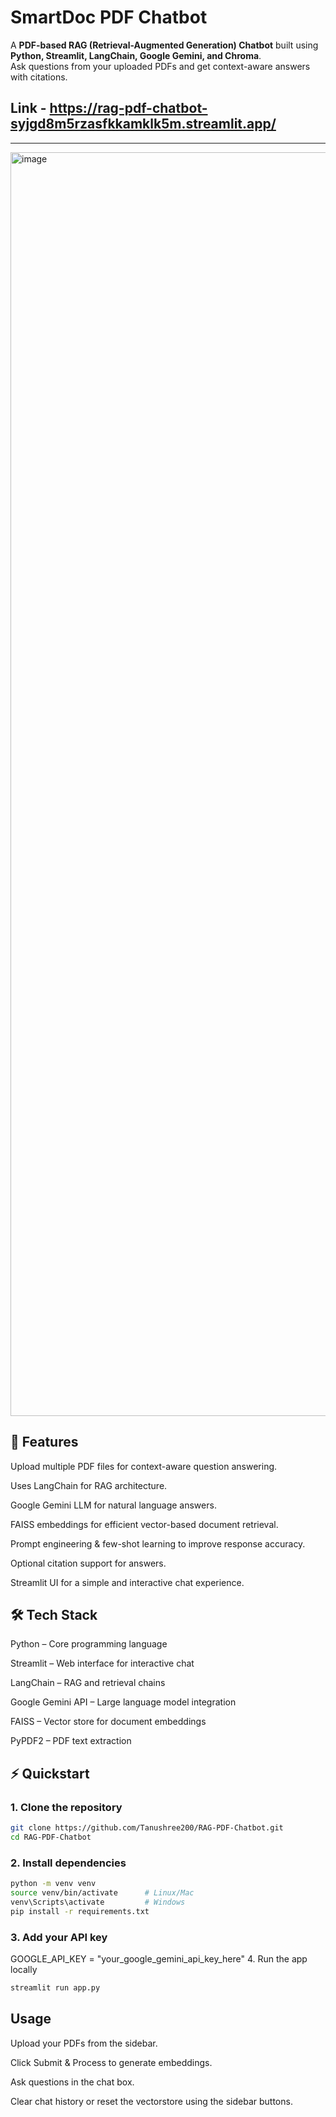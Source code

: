 # SmartDoc PDF Chatbot

A **PDF-based RAG (Retrieval-Augmented Generation) Chatbot** built using **Python, Streamlit, LangChain, Google Gemini, and Chroma**.  
Ask questions from your uploaded PDFs and get context-aware answers with citations.

## Link - https://rag-pdf-chatbot-syjgd8m5rzasfkkamklk5m.streamlit.app/

---
<img width="3111" height="2022" alt="image" src="https://github.com/user-attachments/assets/bb845d50-5739-40f6-aeb7-4b1daae754ad" />

## 🚀 Features

Upload multiple PDF files for context-aware question answering.

Uses LangChain for RAG architecture.

Google Gemini LLM for natural language answers.

FAISS embeddings for efficient vector-based document retrieval.

Prompt engineering & few-shot learning to improve response accuracy.

Optional citation support for answers.

Streamlit UI for a simple and interactive chat experience.

## 🛠️ Tech Stack

Python – Core programming language

Streamlit – Web interface for interactive chat

LangChain – RAG and retrieval chains

Google Gemini API – Large language model integration

FAISS – Vector store for document embeddings

PyPDF2 – PDF text extraction


## ⚡ Quickstart

### 1. Clone the repository
```bash
git clone https://github.com/Tanushree200/RAG-PDF-Chatbot.git
cd RAG-PDF-Chatbot
```
### 2. Install dependencies
```bash
python -m venv venv
source venv/bin/activate      # Linux/Mac
venv\Scripts\activate         # Windows
pip install -r requirements.txt
```
### 3. Add your API key
GOOGLE_API_KEY = "your_google_gemini_api_key_here"
4. Run the app locally
```bash
streamlit run app.py
```

## Usage

Upload your PDFs from the sidebar.

Click Submit & Process to generate embeddings.

Ask questions in the chat box.

Clear chat history or reset the vectorstore using the sidebar buttons.

